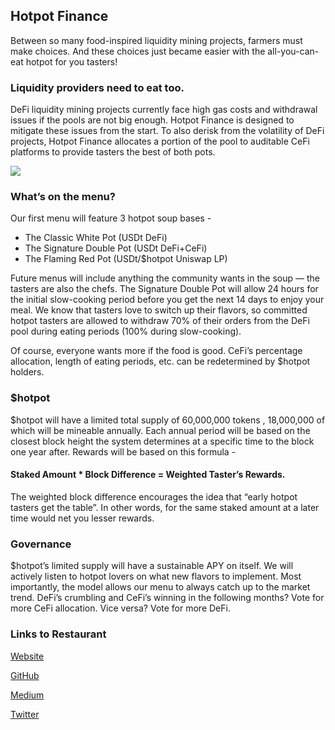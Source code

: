 ## Hotpot Finance

Between so many food-inspired liquidity mining projects, farmers must make choices. And these choices just became easier with the all-you-can-eat hotpot for you tasters!

### Liquidity providers need to eat too.

DeFi liquidity mining projects currently face high gas costs and withdrawal issues if the pools are not big enough. Hotpot Finance is designed to mitigate these issues from the start. To also derisk from the volatility of DeFi projects, Hotpot Finance allocates a portion of the pool to auditable CeFi platforms to provide tasters the best of both pots.

![](https://miro.medium.com/max/700/0*JtqeAODmL-BLVvwA)

### What’s on the menu?

Our first menu will feature 3 hotpot soup bases -

  + The Classic White Pot (USDt DeFi)
  + The Signature Double Pot (USDt DeFi+CeFi)
  + The Flaming Red Pot (USDt/$hotpot Uniswap LP)
  
Future menus will include anything the community wants in the soup — the tasters are also the chefs. The Signature Double Pot will allow 24 hours for the initial slow-cooking period before you get the next 14 days to enjoy your meal. We know that tasters love to switch up their flavors, so committed hotpot tasters are allowed to withdraw 70% of their orders from the DeFi pool during eating periods (100% during slow-cooking).

Of course, everyone wants more if the food is good. CeFi’s percentage allocation, length of eating periods, etc. can be redetermined by $hotpot holders.

### $hotpot

$hotpot will have a limited total supply of 60,000,000 tokens , 18,000,000 of which will be mineable annually. Each annual period will be based on the closest block height the system determines at a specific time to the block one year after. Rewards will be based on this formula -

#### Staked Amount * Block Difference = Weighted Taster’s Rewards.

The weighted block difference encourages the idea that “early hotpot tasters get the table”. In other words, for the same staked amount at a later time would net you lesser rewards.

### Governance

$hotpot’s limited supply will have a sustainable APY on itself. We will actively listen to hotpot lovers on what new flavors to implement. Most importantly, the model allows our menu to always catch up to the market trend. DeFi’s crumbling and CeFi’s winning in the following months? Vote for more CeFi allocation. Vice versa? Vote for more DeFi.

### Links to Restaurant

[Website](https://hotpot.finance)

[GitHub](https://github.com/hotpot-finance/hotpot)

[Medium](https://medium.com/hotpotfinance)

[Twitter](https://twitter.com/hotpot_finance)